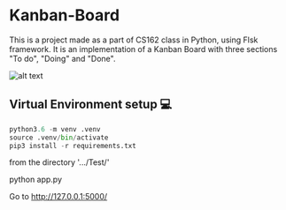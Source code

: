 # Kanban-Board

This is a project made as a part of CS162 class in Python, using Flsk framework. It is an implementation of a Kanban Board with three sections "To do", "Doing" and "Done". 

![alt text](<img width="1357" alt="Screenshot 2019-03-13 at 16 30 34" src="https://user-images.githubusercontent.com/23430375/54442424-670c6500-471d-11e9-80d9-c555d8936758.png">
)

## Virtual Environment setup 💻

```python
python3.6 -m venv .venv
source .venv/bin/activate
pip3 install -r requirements.txt
```


 from the directory '.../Test/'
 
 python app.py
 
 Go to http://127.0.0.1:5000/
